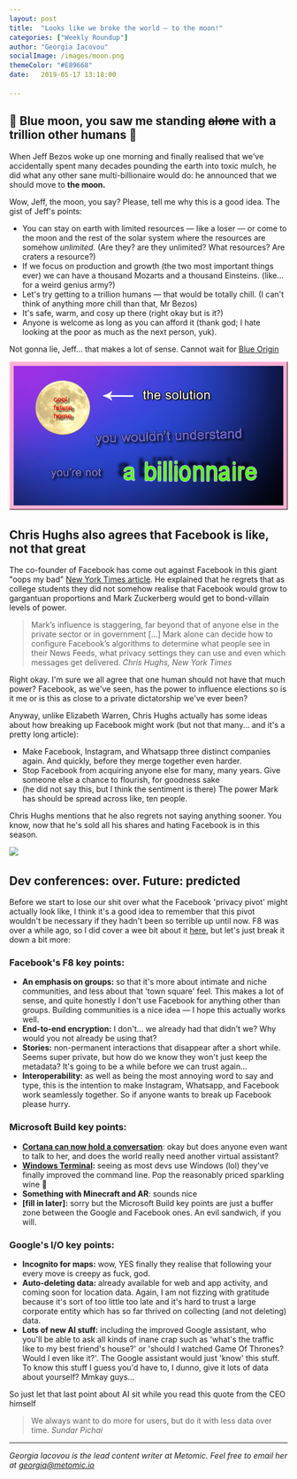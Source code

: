 ```yaml
---
layout: post
title:  "Looks like we broke the world — to the moon!"
categories: ["Weekly Roundup"]
author: "Georgia Iacovou"
socialImage: /images/moon.png
themeColor: "#E89668"
date:   2019-05-17 13:18:00

---
```

## 🎵 Blue moon, you saw me standing ~~alone~~ with a trillion other humans 🎵

When Jeff Bezos woke up one morning and finally realised that we've accidentally spent many decades pounding the earth into toxic mulch, he did what any other sane multi-billionaire would do: he announced that we should move to **the moon.**

Wow, Jeff, the moon, you say? Please, tell me why this is a good idea. The gist of Jeff's points:

- You can stay on earth with limited resources — like a loser — or come to the moon and the rest of the solar system where the resources are somehow *unlimited.* (Are they? are they unlimited? What resources? Are craters a resource?)
- If we focus on production and growth (the two most important things ever) we can have a thousand Mozarts and a thousand Einsteins. (like... for a weird genius army?)
- Let's try getting to a trillion humans — that would be totally chill. (I can't think of anything more chill than that, Mr Bezos)
- It's safe, warm, and cosy up there (right okay but is it?)
- Anyone is welcome as long as you can afford it (thank god; I hate looking at the poor as much as the next person, yuk).

Not gonna lie, Jeff... that makes a lot of sense. Cannot wait for [Blue Origin](https://www.geekwire.com/2019/blue-moon-beyond-jeff-bezos-plans-take-civilization-space-starting-lunar-colony/)

![](/images/moon.png)

## Chris Hughs also agrees that Facebook is like, not that great

The co-founder of Facebook has come out against Facebook in this giant "oops my bad" [New York Times article](https://www.nytimes.com/2019/05/09/opinion/sunday/chris-hughes-facebook-zuckerberg.html). He explained that he regrets that as college students they did not somehow realise that Facebook would grow to gargantuan proportions and Mark Zuckerberg would get to bond-villain levels of power.

> Mark’s influence is staggering, far beyond that of anyone else in the private sector or in government [...] Mark alone can decide how to configure Facebook’s algorithms to determine what people see in their News Feeds, what privacy settings they can use and even which messages get delivered. *Chris Hughs, New York Times*

Right okay. I'm sure we all agree that one human should not have that much power? Facebook, as we've seen, has the power to influence elections so is it me or is this as close to a private dictatorship we've ever been? 

Anyway, unlike Elizabeth Warren, Chris Hughs actually has some ideas about how breaking up Facebook might work (but not that many... and it's a pretty long article):

- Make Facebook, Instagram, and Whatsapp three distinct companies again. And quickly, before they merge together even harder.
- Stop Facebook from acquiring anyone else for many, many years. Give someone else a chance to flourish, for goodness sake
- (he did not say this, but I think the sentiment is there) The power Mark has should be spread across like, ten people.

Chris Hughs mentions that he also regrets not saying anything sooner. You know, now that he's sold all his shares and hating Facebook is in this season.

![](https://media.giphy.com/media/12Jn9VzD9Tz89W/giphy.gif)

## Dev conferences: over. Future: predicted

Before we start to lose our shit over what the Facebook 'privacy pivot' might actually look like, I think it's a good idea to remember that this pivot wouldn't be necessary if they hadn't been so terrible up until now. F8 was over a while ago, so I did cover a wee bit about it [here](https://blog.metomic.io/main/2019/05/03/take-to-the-skies.html), but let's just break it down a bit more:

### Facebook's F8 key points:

- **An emphasis on groups:** so that it's more about intimate and niche communities, and less about that 'town square' feel. This makes a lot of sense, and quite honestly I don't use Facebook for anything other than groups. Building communities is a nice idea — I hope this actually works well.
- **End-to-end encryption:** I don't... we already had that didn't we? Why would you not already be using that?
- **Stories:** non-permanent interactions that disappear after a short while. Seems super private, but how do we know they won't just keep the metadata? It's going to be a while before we can trust again...
- **Interoperability:** as well as being the most annoying word to say and type, this is the intention to make Instagram, Whatsapp, and Facebook work seamlessly together. So if anyone wants to break up Facebook please hurry.

### Microsoft Build key points:

- **[Cortana can now hold a conversation](https://www.theverge.com/2019/5/6/18530220/microsoft-cortana-conversational-updates-build-2019)**: okay but does anyone even want to talk to her, and does the world really need another virtual assistant?
- **[Windows Terminal](https://github.com/microsoft/Terminal):** seeing as most devs use Windows (lol) they've finally improved the command line. Pop the reasonably priced sparkling wine 🥳
- **Something with Minecraft and AR**: sounds nice
- **[fill in later]:** sorry but the Microsoft Build key points are just a buffer zone between the Google and Facebook ones. An evil sandwich, if you will.

### Google's I/O key points:

- **Incognito for maps:** wow, YES finally they realise that following your every move is creepy as fuck, god.
- **Auto-deleting data:** already available for web and app activity, and coming soon for location data. Again, I am not fizzing with gratitude because it's sort of too little too late and it's hard to trust a large corporate entity which has so far thrived on collecting (and not deleting) data.
- **Lots of new AI stuff:** including the improved Google assistant, who you'll be able to ask all kinds of inane crap such as 'what's the traffic like to my best friend's house?' or 'should I watched Game Of Thrones? Would I even like it?'. The Google assistant would just 'know' this stuff. To know this stuff I guess you'd have to, I dunno, give it lots of data about yourself? Mmkay guys...

So just let that last point about AI sit while you read this quote from the CEO himself

> We always want to do more for users, but do it with less data over time. *Sundar Pichai*

---
*Georgia Iacovou is the lead content writer at Metomic. Feel free to email her at georgia@metomic.io*
